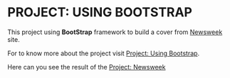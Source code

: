 # PROJECT: USING BOOTSTRAP

This project using **BootStrap** framework to build a cover from [Newsweek](http://www.newsweek.com) site.

For to know more about the project visit [Project: Using Bootstrap](https://www.theodinproject.com/courses/html5-and-css3).

Here can you see the result of the [Project: Newsweek](http://htmlpreview.github.io/?https://github.com/fcarlosdev/the_odin_project/blob/master/newsweek-project/index.html)
